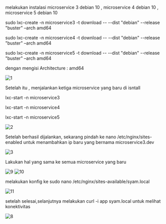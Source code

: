 melakukan instalasi microservice 3 debian 10 , microservice 4 debian 10 , microservice 5 debian 10


sudo lxc-create -n microservice3 -t download -- --dist "debian" --release "buster" –arch amd64

sudo lxc-create -n microservice4 -t download -- --dist "debian" --release "buster" –arch amd64

sudo lxc-create -n microservice5 -t download -- --dist "debian" --release "buster" –arch amd64

dengan mengisi Architecture : amd64

![1](https://github.com/H-syam/Kelas-Sister/assets/148841928/dfbb4aab-27c1-4377-a1dc-9aaebc1af3ab)

Setelah itu , menjalankan ketiga microservice yang baru di isntall 

lxc-start -n microservice3

lxc-start -n microservice4

lxc-start -n microservice5

![2](https://github.com/H-syam/Kelas-Sister/assets/148841928/438c39c1-5ede-4810-b843-c761e888b7c6)

Setelah berhasil dijalankan, sekarang pindah ke nano /etc/nginx/sites-enabled  untuk menambahkan ip baru yang bernama microservice3.dev

![3](https://github.com/H-syam/Kelas-Sister/assets/148841928/c53f6bfe-35ee-4b76-bf97-b678014eb6d6)

Lakukan hal yang sama  ke semua microservice yang baru 

![9](https://github.com/H-syam/Kelas-Sister/assets/148841928/1a9c9ebc-7579-475c-8c1e-e74cafd7cdbd)
![10](https://github.com/H-syam/Kelas-Sister/assets/148841928/8cb779c8-6a97-404f-896e-39bd4e79cacb)

melakukan konfig ke sudo nano /etc/nginx/sites-available/syam.local

![11](https://github.com/H-syam/Kelas-Sister/assets/148841928/e4030a33-6d91-4e38-8d74-4a511468b174)

setelah selesai,selanjutnya melakukan curl -i app syam.local untuk melihat konektivitas 

![8](https://github.com/H-syam/Kelas-Sister/assets/148841928/37ee4100-37ef-4344-a356-06f5ae3c0272)






